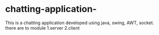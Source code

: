 # chatting-application-
This is a chatting application developed using java, swing, AWT, socket.
there are to module 
1.server 
2.client
